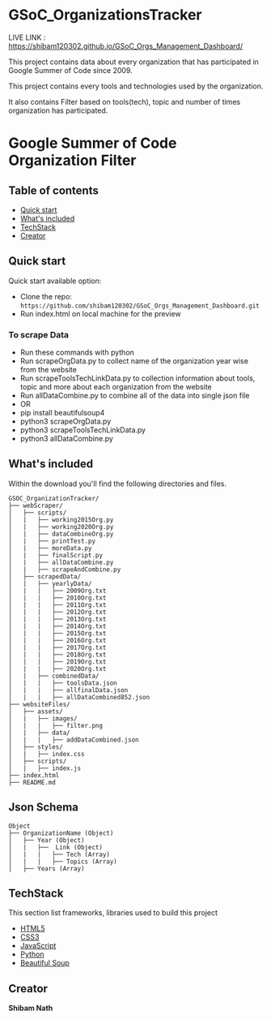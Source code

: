 # GSoC_OrganizationsTracker

LIVE LINK : https://shibam120302.github.io/GSoC_Orgs_Management_Dashboard/

This project contains data about every organization that has participated in Google Summer of Code since 2009.

This project contains every tools and technologies used by the organization.

It also contains Filter based on tools(tech), topic and number of times organization has participated.

# Google Summer of Code Organization Filter 

## Table of contents

- [Quick start](#quick-start)
- [What's included](#whats-included)
- [TechStack](#TechStack)
- [Creator](#creator)

## Quick start

Quick start available option:

- Clone the repo: `https://github.com/shibam120302/GSoC_Orgs_Management_Dashboard.git`
- Run index.html on local machine for the preview

### To scrape Data
- Run these commands with python
- Run scrapeOrgData.py to collect name of the organization year wise from the website
- Run scrapeToolsTechLinkData.py to collection information about tools, topic and more about each organization from the website
- Run allDataCombine.py to combine all of the data into single json file 
- OR
- pip install beautifulsoup4
- python3 scrapeOrgData.py
- python3 scrapeToolsTechLinkData.py
- python3 allDataCombine.py

## What's included
Within the download you'll find the following directories and files.

```text
GSOC_OrganizationTracker/
├── webScraper/
│   ├── scripts/
│   |   ├── working2015Org.py
│   |   ├── working2020Org.py
│   |   ├── dataCombineOrg.py
│   |   ├── printTest.py
│   |   ├── moreData.py
│   |   ├── finalScript.py
│   |   ├── allDataCombine.py
│   |   ├── scrapeAndCombine.py
│   ├── scrapedData/
│   |   ├── yearlyData/
│   |   |   ├── 2009Org.txt
│   |   |   ├── 2010Org.txt
│   |   |   ├── 2011Org.txt
│   |   |   ├── 2012Org.txt
│   |   |   ├── 2013Org.txt
│   |   |   ├── 2014Org.txt
│   |   |   ├── 2015Org.txt
│   |   |   ├── 2016Org.txt
│   |   |   ├── 2017Org.txt
│   |   |   ├── 2018Org.txt
│   |   |   ├── 2019Org.txt
│   |   |   ├── 2020Org.txt
│   |   ├── combinedData/
│   |   |   ├── toolsData.json
│   |   |   ├── allfinalData.json
│   |   |   ├── allDataCombined852.json
├── websiteFiles/
│   ├── assets/
│   |   ├── images/
│   |   |   ├── filter.png
│   |   ├── data/
│   |   |   ├── addDataCombined.json
│   ├── styles/
│   |   ├── index.css
│   ├── scripts/
│   |   ├── index.js
├── index.html
├── README.md
```

## Json Schema
``` text
Object
├── OrganizationName (Object)
│   ├── Year (Object)
│   |   ├──  Link (Object)
│   |   |   ├── Tech (Array)
│   |   |   ├── Topics (Array)
│   ├── Years (Array)     
```

## TechStack
This section list frameworks, libraries used to build this project 

* [HTML5](https://html5.org/)
* [CSS3](https://www.w3.org/Style/CSS/Overview.en.html)
* [JavaScript](https://www.javascript.com/)
* [Python](https://docs.python.org/3/)
* [Beautiful Soup](https://www.crummy.com/software/BeautifulSoup/bs4/doc/)

## Creator

**Shibam Nath**

